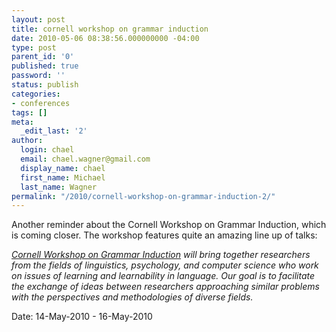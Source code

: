 ```yaml
---
layout: post
title: cornell workshop on grammar induction
date: 2010-05-06 08:38:56.000000000 -04:00
type: post
parent_id: '0'
published: true
password: ''
status: publish
categories:
- conferences
tags: []
meta:
  _edit_last: '2'
author:
  login: chael
  email: chael.wagner@gmail.com
  display_name: chael
  first_name: Michael
  last_name: Wagner
permalink: "/2010/cornell-workshop-on-grammar-induction-2/"
---
```

Another reminder about the Cornell Workshop on Grammar Induction, which is coming closer. The workshop features quite an amazing line up of talks:

_[Cornell Workshop on Grammar Induction](http://conf.ling.cornell.edu/CWGI/Home.html ) will bring together researchers from the fields of linguistics, psychology, and computer science who work on issues of learning and learnability in language. Our goal is to facilitate the exchange of ideas between researchers approaching similar problems with the perspectives and methodologies of diverse fields._

Date: 14-May-2010 - 16-May-2010

